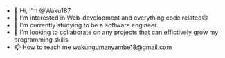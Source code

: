 - 👋 Hi, I’m @Waku187
- 👀 I’m interested in Web-development and everything code related😄
- 🌱 I’m currently studying to be a software engineer.
- 💞️ I’m looking to collaborate on any projects that can effictively grow my programming skills 
- 📫 How to reach me wakungumanyambe18@gmail.com

<!---
Waku187/Waku187 is a ✨ special ✨ repository because its `README.md` (this file) appears on your GitHub profile.
You can click the Preview link to take a look at your changes.
--->
